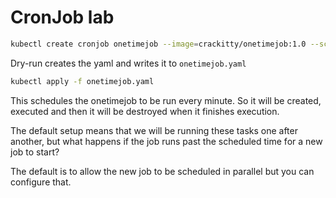 # CronJob lab

```bash
kubectl create cronjob onetimejob --image=crackitty/onetimejob:1.0 --schedule="*/1 * * * *" --dry-run=client -o yaml > onetimejob.yaml
```

Dry-run creates the yaml and writes it to `onetimejob.yaml`

```bash
kubectl apply -f onetimejob.yaml
```

This schedules the onetimejob to be run every minute. So it will be created, executed
and then it will be destroyed when it finishes execution.

The default setup means that we will be running these tasks one after another, but
what happens if the job runs past the scheduled time for a new job to start?

The default is to allow the new job to be scheduled in parallel but you can configure
that.

